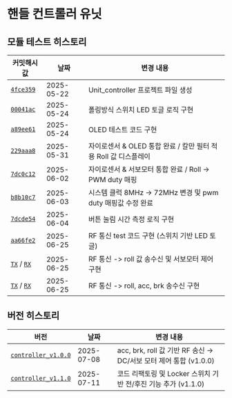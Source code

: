 # 핸들 컨트롤러 유닛
## 모듈 테스트 히스토리
| 커밋해시값 | 날짜         | 변경 내용 |
|----------|--------------|-----------|
| [`4fce359`](https://github.com/YeonsuJ/Car_control_project/commit/4fce359261424681753464619c7e2628c30c1720) | 2025-05-22 | Unit_controller 프로젝트 파일 생성 |
| [`00041ac`](https://github.com/YeonsuJ/Car_control_project/commit/00041ac7af3b44cfdb9ed819bdfbda69035885cd) | 2025-05-24 | 폴링방식 스위치 LED 토글 로직 구현 |
| [`a89ee61`](https://github.com/YeonsuJ/Car_control_project/commit/a89ee61071d8992d62197c93fb81851c717782c4) | 2025-05-24 | OLED 테스트 코드 구현 |
| [`229aaa8`](https://github.com/YeonsuJ/Car_control_project/commit/229aaa8b4e313b1294b8de80c3d619d1e4bc61c4) | 2025-05-31 | 자이로센서 & OLED 통합 완료 / 칼만 필터 적용 Roll 값 디스플레이 |
| [`7dc0c12`](https://github.com/YeonsuJ/Car_control_project/commit/7dc0c1298043c86b4969e85140554ca7ac16d90a) | 2025-06-02 | 자이로센서 & 서보모터 통합 완료 / Roll -> PWM duty 매핑 |
| [`b8b10c7`](https://github.com/YeonsuJ/Car_control_project/commit/b8b10c700b9ac08d53d55301592650528b12d3e5) | 2025-06-03 | 시스템 클럭 8MHz -> 72MHz 변경 및 pwm duty 매핑값 수정 완료 |
| [`7dcde54`](https://github.com/YeonsuJ/Car_control_project/commit/7dcde5411003d99339164ecea6fa701451369387) | 2025-06-04 | 버튼 눌림 시간 측정 로직 구현 |
| [`aa66fe2`](https://github.com/YeonsuJ/Car_control_project/commit/aa66fe253add85bcfb8b014cf14e35eefbc83c1f) | 2025-06-25 | RF 통신 test 코드 구현 (스위치 기반 LED 토글) |
| [`TX`](https://github.com/YeonsuJ/Car_control_project/commit/10d20e17b70717359006c2cbe5c9e67530bd7970) / [`RX`](https://github.com/YeonsuJ/Car_control_project/commit/799207cc3245699651659109fc4b86ea6055f698)| 2025-06-25 | RF 통신 -> roll 값 송수신 및 서보모터 제어 구현 |
| [`TX`](https://github.com/YeonsuJ/Car_control_project/commit/88aaa169f57b4323f77507a8af936f329d8cdfcc) / [`RX`](https://github.com/YeonsuJ/Car_control_project/commit/cbc18035c71e6f3c50977fd6d9abb157786e36d2) | 2025-06-25 |RF 통신 -> roll, acc, brk 송수신 구현|


## 버전 히스토리
| 버전 | 날짜         | 변경 내용 |
|----------|--------------|-----------|
| [`controller_v1.0.0`](https://github.com/YeonsuJ/Car_control_project/commit/de77deb8e3d7acceab46b517a5e457805b62f0cb) | 2025-07-08 |  acc, brk, roll 값 기반 RF 송신 → DC/서보 모터 제어 통합 (v1.0.0) |
| [`controller_v1.1.0`](https://github.com/YeonsuJ/Car_control_project/commit/241c4c5877d608a3723825619a0ed84717d12e22) | 2025-07-11 | 코드 리팩토링 및 Locker 스위치 기반 전/후진 기능 추가 (v1.1.0) |
